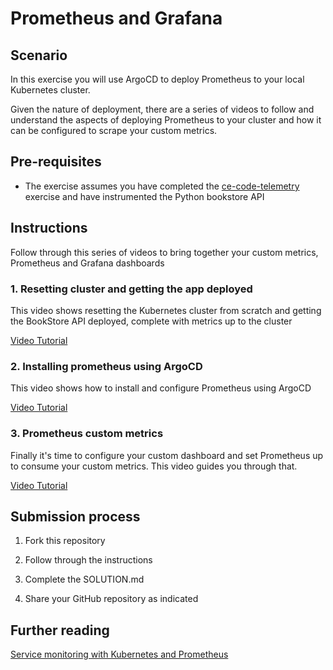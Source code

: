 # Prometheus and Grafana

## Scenario

In this exercise you will use ArgoCD to deploy Prometheus to your local Kubernetes cluster.

Given the nature of deployment, there are a series of videos to follow and understand the aspects of deploying Prometheus to your cluster and how it can be configured to scrape your custom metrics.

## Pre-requisites

- The exercise assumes you have completed the [ce-code-telemetry](https://github.com/northcoders/ce-code-telemetry) exercise and have instrumented the Python bookstore API

## Instructions

Follow through this series of videos to bring together your custom metrics, Prometheus and Grafana dashboards

### 1. Resetting cluster and getting the app deployed

This video shows resetting the Kubernetes cluster from scratch and getting the BookStore API deployed, complete with metrics up to the cluster

[Video Tutorial](https://cloud-engineering-learners-media.s3.eu-west-2.amazonaws.com/prometheus/prometheus_initial_setup.mp4)

### 2. Installing prometheus using ArgoCD

This video shows how to install and configure Prometheus using ArgoCD

[Video Tutorial](https://cloud-engineering-learners-media.s3.eu-west-2.amazonaws.com/prometheus/prometheus_install_using_argocd.mp4)


### 3. Prometheus custom metrics

Finally it's time to configure your custom dashboard and set Prometheus up to consume your custom metrics. This video guides you through that.

[Video Tutorial](https://cloud-engineering-learners-media.s3.eu-west-2.amazonaws.com/prometheus/prometheus_custom_metrics.mp4)


## Submission process

1. Fork this repository

2. Follow through the instructions

3. Complete the SOLUTION.md

4. Share your GitHub repository as indicated

## Further reading

[Service monitoring with Kubernetes and Prometheus](https://dev.to/apgapg/creating-a-service-monitor-in-k8s-nl8)